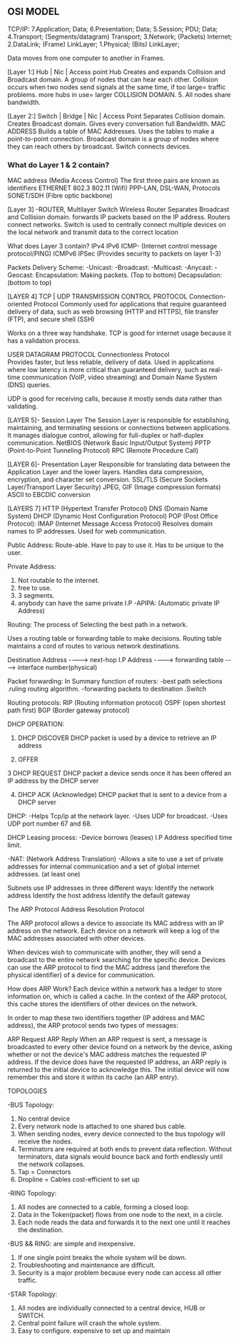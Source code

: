 <h2> OSI MODEL </h2>
TCP/IP:
7.Application;                                    	 Data;  
6.Presentation;                                   	 Data;
5.Session;                 PDU;                    	 Data;
4.Transport;            (Segments/datagram)   	    Transport;
3.Network;               (Packets)                  Internet;     
2.DataLink;               (Frame)             		LinkLayer;      
1.Physical;                (Bits)              		LinkLayer;

Data moves from one computer to another in Frames.

[Layer 1:]  Hub | Nic | Access point
Hub Creates and expands Collision and Broadcast domain. 
A group of nodes that can hear each other.
Collision occurs when two nodes send signals at the same time, if too large= traffic problems. 
 more hubs in use= larger COLLISION DOMAIN.
5. All nodes share bandwidth.

[Layer 2:]   Switch | Bridge | Nic | Access Point
 Separates Collision domain.
 Creates Broadcast domain.
 Gives every conversation full Bandwidth.
 MAC ADDRESS
 Builds a table of MAC Addresses. 
 Uses the tables to make a point-to-point connection.
 Broadcast domain is a group of nodes where they can reach      others by broadcast.
 Switch connects devices.


<h3> What do Layer 1 & 2 contain?</h3>

MAC address (Media Access Control)   The first three pairs are known as identifiers
ETHERNET 802.3 
802.11 (Wifi)
PPP-LAN, DSL-WAN, Protocols
SONET/SDH (Fibre optic backbone)



[Layer 3]  -ROUTER, Multilayer Switch Wireless Router
Separates Broadcast and Collision domain.
forwards IP packets based on the IP address. 
Routers connect networks.
Switch is used to centrally connect multiple devices on the local network and transmit data to the correct location


What does Layer 3 contain?
IPv4
IPv6
ICMP- (Internet control message protocol/PING)
ICMPv6
IPSec (Provides security to packets on layer 1-3)

Packets Delivery Scheme:
-Unicast:
-Broadcast:
-Multicast:
-Anycast:
-Geocast:
Encapsulation: Making packets. (Top to bottom)
Decapsulation: (bottom to top)

[LAYER 4]  TCP | UDP
TRANSMISSION CONTROL PROTOCOL 
Connection-oriented Protocol
Commonly used for applications that require guaranteed delivery of data, such as web browsing (HTTP and HTTPS), file transfer (FTP), and secure shell (SSH)

Works on a three way handshake.
TCP is good for internet usage because it has a validation process.

USER DATAGRAM PROTOCOL
Connectionless Protocol  
Provides faster, but less reliable, delivery of data.
Used in applications where low latency is more critical than guaranteed delivery, such as real-time communication (VoIP, video streaming) and Domain Name System (DNS) queries.

UDP is good for receiving calls, 
because it mostly sends data rather than validating.


[LAYER 5]- Session Layer 
The Session Layer is responsible for establishing, maintaining, and terminating sessions or connections between applications.
It manages dialogue control, allowing for full-duplex or half-duplex communication.
NetBIOS (Network Basic Input/Output System)
PPTP (Point-to-Point Tunneling Protocol)
RPC (Remote Procedure Call)



[LAYER 6]- Presentation Layer 
Responsible for translating data between the Application Layer and the lower layers.
Handles data compression, encryption, and character set conversion.
SSL/TLS (Secure Sockets Layer/Transport Layer Security)
JPEG, GIF (Image compression formats)
ASCII to EBCDIC conversion



[LAYERS  7] 
HTTP (Hypertext Transfer Protocol)
DNS (Domain Name System)
DHCP (Dynamic Host Configuration Protocol)
POP (Post Office Protocol):
IMAP (Internet Message Access Protocol)
Resolves domain names to IP addresses.
Used for web communication.





Public Address:
Route-able.
Have to pay to use it.
Has to be unique to the user.

Private Address:
1. Not routable to the internet.
2. free to use.
3. 3 segments.
4. anybody can have the same private I.P
-APIPA: (Automatic private IP Address)

Routing: 
The process of Selecting the best path in a network.

Uses a routing table or forwarding table to make decisions. 
 Routing table maintains a cord of routes to various network destinations.

Destination Address ----> next-hop I.P Address ----> forwarding table  ----> interface number(physical)

Packet forwarding:
In Summary function of routers:
-best path selections
.ruling routing algorithm.
-forwarding packets to destination
.Switch

Routing protocols:
RIP (Routing information protocol)
OSPF (open shortest path first)
BGP (Border gateway protocol)



DHCP OPERATION:

1. DHCP DISCOVER
DHCP packet is used by a device to retrieve an IP address

2. OFFER

3 DHCP REQUEST
DHCP packet a device sends once it has been offered an IP address by the DHCP server

4. DHCP ACK (Acknowledge)
DHCP packet that is sent to a device from a DHCP server


DHCP:
-Helps Tcp/ip at the network layer.
-Uses UDP for broadcast.
-Uses UDP port number 67 and 68.

DHCP Leasing process:
-Device borrows (leases) I.P Address specified time limit.


-NAT: (Network Address Translation)
-Allows a site to use a set of private addresses for internal communication and a set of global internet addresses. (at least one)


Subnets use IP addresses in three different ways:
Identify the network address
Identify the host address
Identify the default gateway




The ARP Protocol
Address Resolution Protocol

The ARP protocol allows a device to associate its MAC address with an IP address on the network. Each device on a network will keep a log of the MAC addresses associated with other devices.

When devices wish to communicate with another, they will send a broadcast to the entire network searching for the specific device. Devices can use the ARP protocol to find the MAC address (and therefore the physical identifier) of a device for communication.


How does ARP Work?
Each device within a network has a ledger to store information on, which is called a cache. In the context of the ARP protocol, this cache stores the identifiers of other devices on the network.

In order to map these two identifiers together (IP address and MAC address), the ARP protocol sends two types of messages:

ARP Request
ARP Reply
When an ARP request is sent, a message is broadcasted to every other device found on a network by the device, asking whether or not the device's MAC address matches the requested IP address. If the device does have the requested IP address, an ARP reply is returned to the initial device to acknowledge this. The initial device will now remember this and store it within its cache (an ARP entry). 


TOPOLOGIES

-BUS Topology:
1. No central device 
2. Every network node is attached to one shared bus cable.
3. When sending nodes, every device connected to the bus topology will receive the nodes. 
4. Terminators are required at both ends to prevent data reflection. Without terminators, data signals would bounce back and forth endlessly until the network collapses.  
6. Tap = Connectors
7. Dropline = Cables
cost-efficient to set up

-RING Topology:
1. All nodes are connected to a cable, forming a closed loop.
2. Data in the Token(packet) flows from one node to the next, in a circle.
3. Each node reads the data and forwards it to the next one until it reaches the destination.

-BUS && RING: are simple and inexpensive. 
1. If one single point breaks the whole system will be down.
2. Troubleshooting and maintenance are difficult.
3. Security is a major problem because every node can access all other traffic.

-STAR Topology: 
1. All nodes are individually connected to a central device, HUB or SWITCH.
2. Central point failure will crash the whole system. 
3. Easy to configure.
 expensive to set up and maintain
